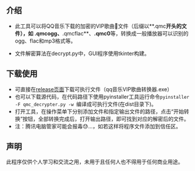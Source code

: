 ## 介绍

* 此工具可以将QQ音乐下载的加密的VIP歌曲🎵文件（后缀以**.qmc**开头的文件），如 **.qmcogg**、**.qmcflac**、**.qmc0**等，转换成一般播放器可以识别的ogg、flac和mp3格式等。

* 文件解密算法在decrypt.py中，GUI程序使用tkinter构建。

## 下载使用

* 可直接在[release页面]( https://github.com/ingen42/qcm_file_decrypter/releases )下载可执行文件（qq音乐VIP歌曲转换器.exe）
* 也可以下载源代码，在代码路径下使用pyinstaller工具运行命令`pyinstaller -F qmc_decrypter.py -w `编译成可执行文件(在dist目录下)。
* 打开工具，在操作菜单下分别添加文件和指定输出文件的路径，点击“开始转换”按钮，全部转换完成后，打开输出路径，即可找到对应的解密后的文件。
* 注：腾讯电脑管家可能会报毒😓...，如若这样将程序文件添加到信任区。

## 声明

此程序仅供个人学习和交流之用，未用于且任何人也不得用于任何商业用途。